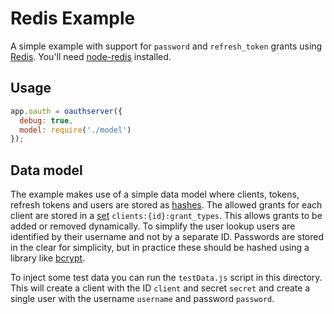 # Redis Example

A simple example with support for `password` and `refresh_token` grants using [Redis](http://redis.io/). You'll need [node-redis](https://github.com/mranney/node_redis) installed.

## Usage

```js
app.oauth = oauthserver({
  debug: true,
  model: require('./model')
});
```

## Data model

The example makes use of a simple data model where clients, tokens, refresh tokens and users are stored as [hashes](http://redis.io/topics/data-types#hashes). The allowed grants for each client are stored in a [set](http://redis.io/topics/data-types#sets) `clients:{id}:grant_types`. This allows grants to be added or removed dynamically. To simplify the user lookup users are identified by their username and not by a separate ID. Passwords are stored in the clear for simplicity, but in practice these should be hashed using a library like [bcrypt](https://github.com/ncb000gt/node.bcrypt.js).

To inject some test data you can run the `testData.js` script in this directory. This will create a client with the ID `client` and secret `secret` and create a single user with the username `username` and password `password`.
